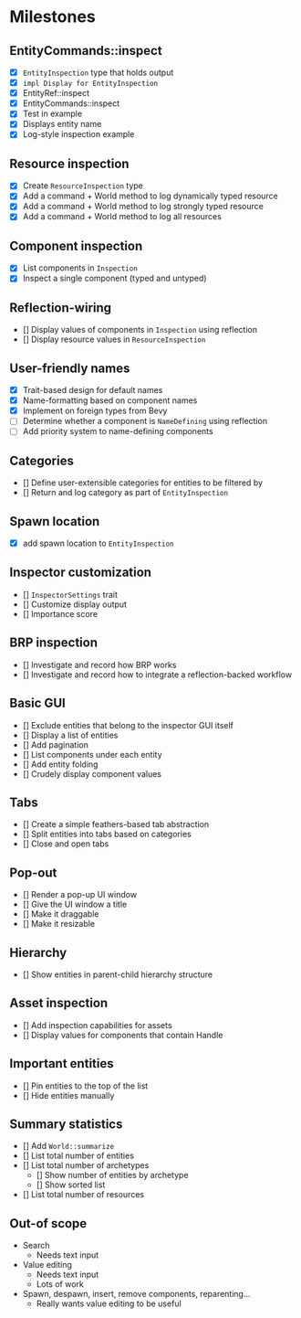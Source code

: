 # Milestones

## EntityCommands::inspect

- [x] `EntityInspection` type that holds output
- [x] `impl Display for EntityInspection`
- [x] EntityRef::inspect
- [x] EntityCommands::inspect
- [x] Test in example
- [x] Displays entity name
- [x] Log-style inspection example

## Resource inspection

- [x] Create `ResourceInspection` type
- [x] Add a command + World method to log dynamically typed resource
- [x] Add a command + World method to log strongly typed resource
- [x] Add a command + World method to log all resources

## Component inspection

- [x] List components in `Inspection`
- [x] Inspect a single component (typed and untyped)

## Reflection-wiring

- [] Display values of components in `Inspection` using reflection
- [] Display resource values in `ResourceInspection`

## User-friendly names

- [x] Trait-based design for default names
- [x] Name-formatting based on component names
- [x] Implement on foreign types from Bevy
- [ ] Determine whether a component is `NameDefining` using reflection
- [ ] Add priority system to name-defining components

## Categories

- [] Define user-extensible categories for entities to be filtered by
- [] Return and log category as part of `EntityInspection`

## Spawn location

- [x] add spawn location to `EntityInspection`

## Inspector customization

- [] `InspectorSettings` trait
- [] Customize display output
- [] Importance score

## BRP inspection

- [] Investigate and record how BRP works
- [] Investigate and record how to integrate a reflection-backed workflow

## Basic GUI

- [] Exclude entities that belong to the inspector GUI itself
- [] Display a list of entities
- [] Add pagination
- [] List components under each entity
- [] Add entity folding
- [] Crudely display component values

## Tabs

- [] Create a simple feathers-based tab abstraction
- [] Split entities into tabs based on categories
- [] Close and open tabs

## Pop-out

- [] Render a pop-up UI window
- [] Give the UI window a title
- [] Make it draggable
- [] Make it resizable

## Hierarchy

- [] Show entities in parent-child hierarchy structure

## Asset inspection

- [] Add inspection capabilities for assets
- [] Display values for components that contain Handle

## Important entities

- [] Pin entities to the top of the list
- [] Hide entities manually

## Summary statistics

- [] Add `World::summarize`
- [] List total number of entities
- [] List total number of archetypes
  - [] Show number of entities by archetype
  - [] Show sorted list
- [] List total number of resources

## Out-of scope

- Search
  - Needs text input
- Value editing
  - Needs text input
  - Lots of work
- Spawn, despawn, insert, remove components, reparenting...
  - Really wants value editing to be useful
